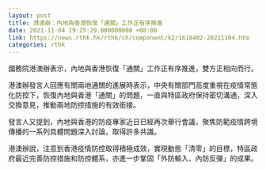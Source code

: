 ```yaml
---
layout: post
title: 港澳辦：內地與香港恢復「通關」工作正有序推進
date: 2021-11-04 19:25:29.000000000 +08:00
link: https://news.rthk.hk/rthk/ch/component/k2/1618402-20211104.htm
categories: rthk
---
```


國務院港澳辦表示，內地與香港恢復「通關」工作正有序推進，雙方正相向而行。

港澳辦發言人回應有關兩地通關的進展時表示，中央有關部門高度重視在疫情常態化防控下，恢復內地與香港「通關」的問題，一直與特區政府保持密切溝通，深入交換意見，推動兩地防控措施的有效銜接。

發言人又提到，內地與香港的防疫專家近日已經再次舉行會議，聚焦防範疫情跨境傳播的一系列具體問題深入討論，取得許多共識。

港澳辦說，注意到香港疫情防控取得積極成效，實現動態「清零」的目標，特區政府最近完善防控措施和防控體系，亦進一步鞏固「外防輸入、內防反彈」的成果。
